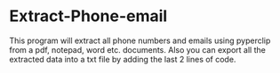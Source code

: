 # Extract-Phone-email
This program will extract all phone numbers and emails using pyperclip from a pdf, notepad, word etc. documents. Also you can export all the extracted data into a txt file by adding the last 2 lines of code.
